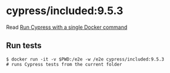 <!--
WARNING: this file was autogenerated by generate-included-image.js using

    npm run add:included -- 9.5.3 cypress/browsers:node16.14.0-slim-chrome99-ff97
-->

# cypress/included:9.5.3

Read [Run Cypress with a single Docker command][blog post url]

## Run tests

```shell
$ docker run -it -v $PWD:/e2e -w /e2e cypress/included:9.5.3
# runs Cypress tests from the current folder
```

[blog post url]: https://www.cypress.io/blog/2019/05/02/run-cypress-with-a-single-docker-command/
